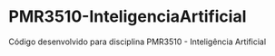 # PMR3510-InteligenciaArtificial
 Código desenvolvido para disciplina PMR3510 - Inteligência Artificial
